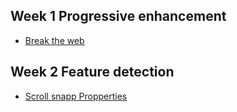 ## Week 1 Progressive enhancement

- [Break the web](https://github.com/eltongonc/browser-technology/Funda)

## Week 2 Feature detection

- [Scroll snapp Propperties](https://eltongonc.github.io/browser-technology/feature_detection/demo1)

